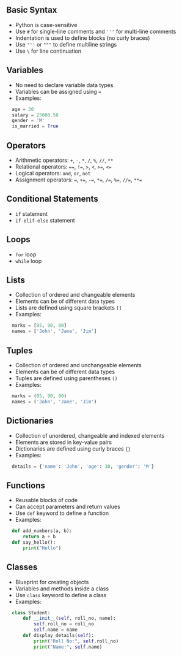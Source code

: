## Basic Syntax

- Python is case-sensitive
- Use `#` for single-line comments and `'''` for multi-line comments
- Indentation is used to define blocks (no curly braces)
- Use `'''` or `"""` to define multiline strings
- Use `\` for line continuation

## Variables

- No need to declare variable data types
- Variables can be assigned using `=`
- Examples:
```python
  age = 30
  salary = 25000.50
  gender = 'M'
  is_married = True
```

## Operators

- Arithmetic operators: `+`, `-`, `*`, `/`, `%`, `//`, `**`
- Relational operators: `==`, `!=`, `>`, `<`, `>=`, `<=`
- Logical operators: `and`, `or`, `not`
- Assignment operators: `=`, `+=`, `-=`, `*=`, `/=`, `%=`, `//=`, `**=`

## Conditional Statements

- `if` statement
- `if-elif-else` statement

## Loops

- `for` loop
- `while` loop

## Lists

- Collection of ordered and changeable elements
- Elements can be of different data types
- Lists are defined using square brackets `[]`
- Examples:
```python
  marks = [85, 90, 80]
  names = ['John', 'Jane', 'Jim']
```

## Tuples

- Collection of ordered and unchangeable elements
- Elements can be of different data types
- Tuples are defined using parentheses `()`
- Examples:
```python
  marks = (85, 90, 80)
  names = ('John', 'Jane', 'Jim')
```

## Dictionaries

- Collection of unordered, changeable and indexed elements
- Elements are stored in key-value pairs
- Dictionaries are defined using curly braces `{}`
- Examples:
```python
  details = {'name': 'John', 'age': 30, 'gender': 'M'}
```

## Functions

- Reusable blocks of code
- Can accept parameters and return values
- Use `def` keyword to define a function
- Examples:
```python
  def add_numbers(a, b):
      return a + b
  def say_hello():
      print("Hello")
```

## Classes

- Blueprint for creating objects
- Variables and methods inside a class
- Use `class` keyword to define a class
- Examples:
```python
  class Student:
      def __init__(self, roll_no, name):
          self.roll_no = roll_no
          self.name = name
      def display_details(self):
          print("Roll No:", self.roll_no)
          print("Name:", self.name)
```
